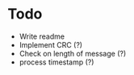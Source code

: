 # Todo

- Write readme
- Implement CRC (?)
- Check on length of message (?)
- process timestamp (?)
